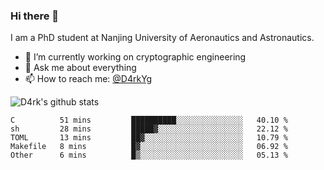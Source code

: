 ### Hi there 👋

I am a PhD student at Nanjing University of Aeronautics and Astronautics.

- 🔭 I’m currently working on cryptographic engineering
- 💬 Ask me about everything
- 📫 How to reach me: [@D4rkYg](https://twitter.com/D4rkYg)

![D4rk's github stats](https://github-readme-stats.vercel.app/api?username=dd4rk&show_icons=true&title_color=fff&icon_color=79ff97&text_color=9f9f9f&bg_color=151515)

<!--START_SECTION:waka-->
```text
C          51 mins         ██████████░░░░░░░░░░░░░░░   40.10 % 
sh         28 mins         █████▓░░░░░░░░░░░░░░░░░░░   22.12 % 
TOML       13 mins         ██▓░░░░░░░░░░░░░░░░░░░░░░   10.79 % 
Makefile   8 mins          █▓░░░░░░░░░░░░░░░░░░░░░░░   06.92 % 
Other      6 mins          █▒░░░░░░░░░░░░░░░░░░░░░░░   05.13 % 
```
<!--END_SECTION:waka-->
